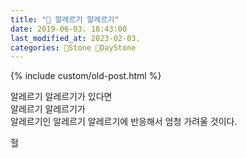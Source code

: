 ```yaml
---
title: "🌱 알레르기 알레르기"
date: 2019-06-03. 18:43:00
last_modified_at: 2023-02-03.
categories: 🗿Stone 🌱DayStone
---
```


{% include custom/old-post.html %}

알레르기 알레르기가 있다면  
알레르기 알레르기가  
알레르기인 알레르기 알레르기에 반응해서 엄청 가려울 것이다.  

헐  
